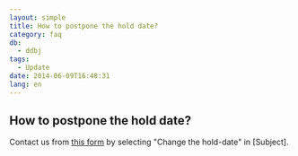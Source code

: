 ```yaml
---
layout: simple
title: How to postpone the hold date?
category: faq
db:
  - ddbj
tags: 
  - Update
date: 2014-06-09T16:48:31
lang: en
---
```


## How to postpone the hold date?

<p>Contact us from <a href="/ddbj/update-form-e.html">this form</a> by selecting "Change the hold-date" in [Subject]. </p>
